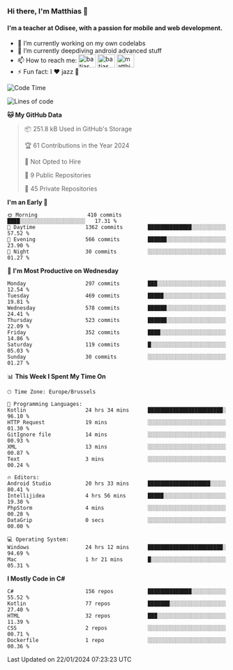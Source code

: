 ### Hi there, I'm Matthias 👋

#### I'm a teacher at Odisee, with a passion for mobile and web development.

- 🔭 I’m currently working on my own codelabs
- 🌱 I’m currently deepdiving android advanced stuff
- 📫 How to reach me: <a href="https://dev.to/batjas" target="_blank"><img align="center" src="https://raw.githubusercontent.com/rahuldkjain/github-profile-readme-generator/master/src/images/icons/Social/devto.svg" alt="batjas" height="30" width="40" /></a>
<a href="https://twitter.com/batjas" target="_blank"><img align="center" src="https://raw.githubusercontent.com/rahuldkjain/github-profile-readme-generator/master/src/images/icons/Social/twitter.svg" alt="batjas" height="30" width="40" /></a>
<a href="https://linkedin.com/in/matthiasdruwé" target="_blank"><img align="center" src="https://raw.githubusercontent.com/rahuldkjain/github-profile-readme-generator/master/src/images/icons/Social/linked-in-alt.svg" alt="matthiasdruwé" height="30" width="40" /></a>
- ⚡ Fun fact: I ❤ jazz 🎷


<!--START_SECTION:waka-->
![Code Time](http://img.shields.io/badge/Code%20Time-1%2C034%20hrs%204%20mins-blue)

![Lines of code](https://img.shields.io/badge/From%20Hello%20World%20I%27ve%20Written-2.6%20million%20lines%20of%20code-blue)

**🐱 My GitHub Data** 

> 📦 251.8 kB Used in GitHub's Storage 
 > 
> 🏆 61 Contributions in the Year 2024
 > 
> 🚫 Not Opted to Hire
 > 
> 📜 9 Public Repositories 
 > 
> 🔑 45 Private Repositories 
 > 
**I'm an Early 🐤** 

```text
🌞 Morning                410 commits         ████░░░░░░░░░░░░░░░░░░░░░   17.31 % 
🌆 Daytime                1362 commits        ██████████████░░░░░░░░░░░   57.52 % 
🌃 Evening                566 commits         ██████░░░░░░░░░░░░░░░░░░░   23.90 % 
🌙 Night                  30 commits          ░░░░░░░░░░░░░░░░░░░░░░░░░   01.27 % 
```
📅 **I'm Most Productive on Wednesday** 

```text
Monday                   297 commits         ███░░░░░░░░░░░░░░░░░░░░░░   12.54 % 
Tuesday                  469 commits         █████░░░░░░░░░░░░░░░░░░░░   19.81 % 
Wednesday                578 commits         ██████░░░░░░░░░░░░░░░░░░░   24.41 % 
Thursday                 523 commits         ██████░░░░░░░░░░░░░░░░░░░   22.09 % 
Friday                   352 commits         ████░░░░░░░░░░░░░░░░░░░░░   14.86 % 
Saturday                 119 commits         █░░░░░░░░░░░░░░░░░░░░░░░░   05.03 % 
Sunday                   30 commits          ░░░░░░░░░░░░░░░░░░░░░░░░░   01.27 % 
```


📊 **This Week I Spent My Time On** 

```text
🕑︎ Time Zone: Europe/Brussels

💬 Programming Languages: 
Kotlin                   24 hrs 34 mins      ████████████████████████░   96.10 % 
HTTP Request             19 mins             ░░░░░░░░░░░░░░░░░░░░░░░░░   01.30 % 
GitIgnore file           14 mins             ░░░░░░░░░░░░░░░░░░░░░░░░░   00.93 % 
XML                      13 mins             ░░░░░░░░░░░░░░░░░░░░░░░░░   00.87 % 
Text                     3 mins              ░░░░░░░░░░░░░░░░░░░░░░░░░   00.24 % 

🔥 Editors: 
Android Studio           20 hrs 33 mins      ████████████████████░░░░░   80.41 % 
Intellijidea             4 hrs 56 mins       █████░░░░░░░░░░░░░░░░░░░░   19.30 % 
PhpStorm                 4 mins              ░░░░░░░░░░░░░░░░░░░░░░░░░   00.28 % 
DataGrip                 0 secs              ░░░░░░░░░░░░░░░░░░░░░░░░░   00.00 % 

💻 Operating System: 
Windows                  24 hrs 12 mins      ████████████████████████░   94.69 % 
Mac                      1 hr 21 mins        █░░░░░░░░░░░░░░░░░░░░░░░░   05.31 % 
```

**I Mostly Code in C#** 

```text
C#                       156 repos           ██████████████░░░░░░░░░░░   55.52 % 
Kotlin                   77 repos            ███████░░░░░░░░░░░░░░░░░░   27.40 % 
HTML                     32 repos            ███░░░░░░░░░░░░░░░░░░░░░░   11.39 % 
CSS                      2 repos             ░░░░░░░░░░░░░░░░░░░░░░░░░   00.71 % 
Dockerfile               1 repo              ░░░░░░░░░░░░░░░░░░░░░░░░░   00.36 % 
```




 Last Updated on 22/01/2024 07:23:23 UTC
<!--END_SECTION:waka-->
